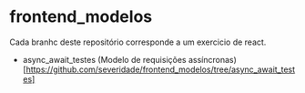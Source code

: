 # frontend_modelos
Cada branhc deste repositório corresponde a um exercicio de react. 

- async_await_testes
  (Modelo de requisições assíncronas)[https://github.com/severidade/frontend_modelos/tree/async_await_testes]
